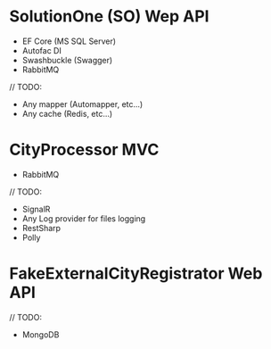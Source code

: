 # SolutionOne (SO) Wep API

+ EF Core (MS SQL Server)
+ Autofac DI
+ Swashbuckle (Swagger) 
+ RabbitMQ 

// TODO: 
+ Any mapper (Automapper, etc...)
+ Any cache (Redis, etc...)

# CityProcessor MVC

+ RabbitMQ

// TODO: 
+ SignalR
+ Any Log provider for files logging 
+ RestSharp 
+ Polly

# FakeExternalCityRegistrator Web API

// TODO: 
+ MongoDB